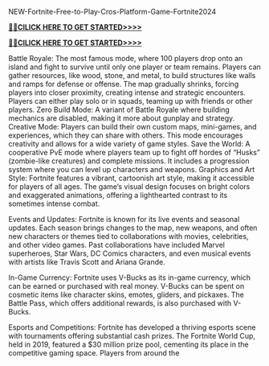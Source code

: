  NEW-Fortnite-Free-to-Play-Cros-Platform-Game-Fortnite2024



**[🚩🚩CILICK HERE TO GET STARTED>>>>](https://cutt.ly/BeZggM8f)**

**[🚩🚩CILICK HERE TO GET STARTED>>>>](https://cutt.ly/BeZggM8f)**

Battle Royale:
The most famous mode, where 100 players drop onto an island and fight to survive until only one player or team remains.
Players can gather resources, like wood, stone, and metal, to build structures like walls and ramps for defense or offense.
The map gradually shrinks, forcing players into closer proximity, creating intense and strategic encounters.
Players can either play solo or in squads, teaming up with friends or other players.
Zero Build Mode:
A variant of Battle Royale where building mechanics are disabled, making it more about gunplay and strategy.
Creative Mode:
Players can build their own custom maps, mini-games, and experiences, which they can share with others. This mode encourages creativity and allows for a wide variety of game styles.
Save the World:
A cooperative PvE mode where players team up to fight off hordes of “Husks” (zombie-like creatures) and complete missions. It includes a progression system where you can level up characters and weapons.
Graphics and Art Style:
Fortnite features a vibrant, cartoonish art style, making it accessible for players of all ages. The game’s visual design focuses on bright colors and exaggerated animations, offering a lighthearted contrast to its sometimes intense combat.

Events and Updates:
Fortnite is known for its live events and seasonal updates. Each season brings changes to the map, new weapons, and often new characters or themes tied to collaborations with movies, celebrities, and other video games. Past collaborations have included Marvel superheroes, Star Wars, DC Comics characters, and even musical events with artists like Travis Scott and Ariana Grande.

In-Game Currency:
Fortnite uses V-Bucks as its in-game currency, which can be earned or purchased with real money. V-Bucks can be spent on cosmetic items like character skins, emotes, gliders, and pickaxes. The Battle Pass, which offers additional rewards, is also purchased with V-Bucks.

Esports and Competitions:
Fortnite has developed a thriving esports scene with tournaments offering substantial cash prizes. The Fortnite World Cup, held in 2019, featured a $30 million prize pool, cementing its place in the competitive gaming space. Players from around the 
